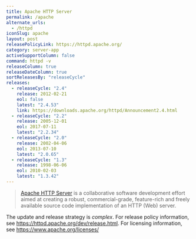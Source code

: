 ```yaml
---
title: Apache HTTP Server
permalink: /apache
alternate_urls:
  - /httpd
iconSlug: apache
layout: post
releasePolicyLink: https://httpd.apache.org/
category: server-app
activeSupportColumn: false
command: httpd -v
releaseColumn: true
releaseDateColumn: true
sortReleasesBy: "releaseCycle"
releases:
  - releaseCycle: "2.4"
    release: 2012-02-21
    eol: false
    latest: "2.4.53"
    link: https://downloads.apache.org/httpd/Announcement2.4.html
  - releaseCycle: "2.2"
    release: 2005-12-01
    eol: 2017-07-11
    latest: "2.2.34"
  - releaseCycle: "2.0"
    release: 2002-04-06
    eol: 2013-07-10
    latest: "2.0.65"
  - releaseCycle: "1.3"
    release: 1998-06-06
    eol: 2010-02-03
    latest: "1.3.42"
---
```

> [Apache HTTP Server](https://httpd.apache.org/) is a collaborative software development effort aimed at creating a robust, commercial-grade, feature-rich and freely available source code implementation of an HTTP (Web) server.

The update and release strategy is _complex_. For release policy information, see <https://httpd.apache.org/dev/release.html>.
For licensing information, see <https://www.apache.org/licenses/>
